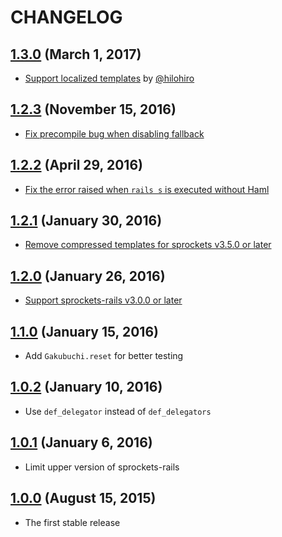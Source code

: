 # CHANGELOG
## [1.3.0](https://github.com/yasaichi/gakubuchi/releases/tag/v1.3.0) (March 1, 2017)
* [Support localized templates](https://github.com/yasaichi/gakubuchi/pull/11) by [@hilohiro](https://github.com/hilohiro)

## [1.2.3](https://github.com/yasaichi/gakubuchi/releases/tag/v1.2.3) (November 15, 2016)
* [Fix precompile bug when disabling fallback](https://github.com/yasaichi/gakubuchi/pull/8)

## [1.2.2](https://github.com/yasaichi/gakubuchi/releases/tag/v1.2.2) (April 29, 2016)
* [Fix the error raised when `rails s` is executed without Haml](https://github.com/yasaichi/gakubuchi/pull/5)

## [1.2.1](https://github.com/yasaichi/gakubuchi/releases/tag/v1.2.1) (January 30, 2016)
* [Remove compressed templates for sprockets v3.5.0 or later](https://github.com/yasaichi/gakubuchi/pull/2)

## [1.2.0](https://github.com/yasaichi/gakubuchi/releases/tag/v1.2.0) (January 26, 2016)
* [Support sprockets-rails v3.0.0 or later](https://github.com/yasaichi/gakubuchi/pull/1)

## [1.1.0](https://github.com/yasaichi/gakubuchi/releases/tag/v1.1.0) (January 15, 2016)
* Add `Gakubuchi.reset` for better testing

## [1.0.2](https://github.com/yasaichi/gakubuchi/releases/tag/v1.0.2) (January 10, 2016)
* Use `def_delegator` instead of `def_delegators`

## [1.0.1](https://github.com/yasaichi/gakubuchi/releases/tag/v1.0.1) (January 6, 2016)
* Limit upper version of sprockets-rails

## [1.0.0](https://github.com/yasaichi/gakubuchi/releases/tag/v1.0.0) (August 15, 2015)
* The first stable release
